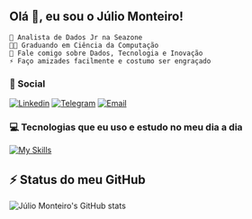 
## Olá 👋, eu sou o Júlio Monteiro!
    🔭 Analista de Dados Jr na Seazone
    👨‍🎓 Graduando em Ciência da Computação
    💭 Fale comigo sobre Dados, Tecnologia e Inovação
    ⚡ Faço amizades facilmente e costumo ser engraçado

### 🤝 Social 
[![Linkedin](https://img.shields.io/badge/LinkedIn-0077B5?style=for-the-badge&logo=linkedin&logoColor=white)](https://www.linkedin.com/in/juliopmonteiro/)
[![Telegram](https://img.shields.io/badge/Telegram-2CA5E0?style=for-the-badge&logo=telegram&logoColor=white)](https://t.me/juliomonteiro)
[![Email](https://img.shields.io/badge/Gmail-D14836?style=for-the-badge&logo=gmail&logoColor=white)](https://criarmeulink.com.br/u/1653669753)

### 💻 Tecnologias que eu uso e estudo no meu dia a dia 
[![My Skills](https://skillicons.dev/icons?i=aws,c,figma,github,mysql,postgres,py,vscode,&theme=dark)](https://skillicons.dev)

## ⚡ Status do meu GitHub 
![Júlio Monteiro's GitHub stats](https://github-readme-stats.vercel.app/api?username=juliopedroo&show_icons=true&theme=dracula)
